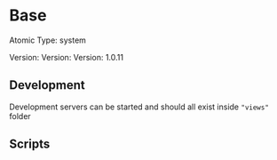 # Base

Atomic Type: system

Version: Version: Version: 1.0.11



## Development

Development servers can be started and should all exist inside `"views"` folder

## Scripts
